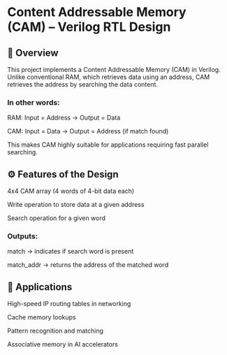 # Content Addressable Memory (CAM) – Verilog RTL Design

## 📌 Overview

This project implements a Content Addressable Memory (CAM) in Verilog.
Unlike conventional RAM, which retrieves data using an address, CAM retrieves the address by searching the data content.

### In other words:

RAM: Input = Address → Output = Data

CAM: Input = Data → Output = Address (if match found)

This makes CAM highly suitable for applications requiring fast parallel searching.

## ⚙️ Features of the Design

4x4 CAM array (4 words of 4-bit data each)

Write operation to store data at a given address

Search operation for a given word

### Outputs:

match → indicates if search word is present

match_addr → returns the address of the matched word

## 🧩 Applications

High-speed IP routing tables in networking

Cache memory lookups

Pattern recognition and matching

Associative memory in AI accelerators
